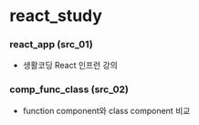 # react_study

### react_app (src_01)
- 생활코딩 React 인프런 강의

### comp_func_class (src_02)
- function component와 class component 비교